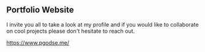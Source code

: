 ## Portfolio Website

I invite you all to take a look at my profile and if you would like to collaborate on cool projects please don't hesitate to reach out.

https://www.pgodse.me/